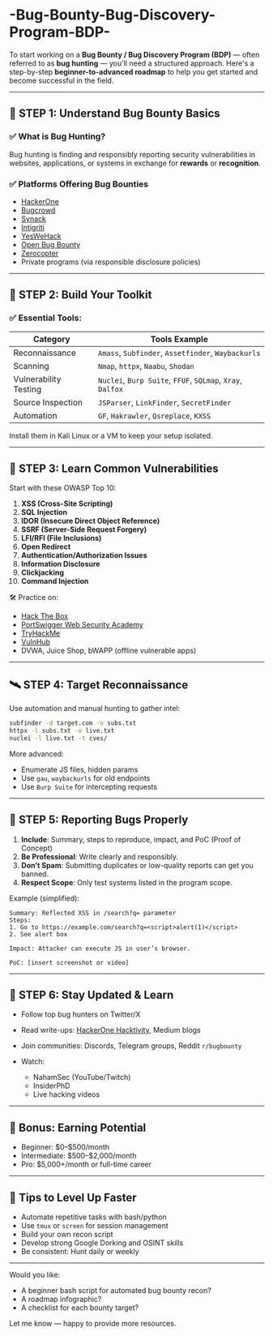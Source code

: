 # -Bug-Bounty-Bug-Discovery-Program-BDP-
To start working on a **Bug Bounty / Bug Discovery Program (BDP)** — often referred to as **bug hunting** — you'll need a structured approach. Here's a step-by-step **beginner-to-advanced roadmap** to help you get started and become successful in the field.

---

## 🔰 STEP 1: **Understand Bug Bounty Basics**

### ✅ What is Bug Hunting?

Bug hunting is finding and responsibly reporting security vulnerabilities in websites, applications, or systems in exchange for **rewards** or **recognition**.

### ✅ Platforms Offering Bug Bounties

* [HackerOne](https://hackerone.com/)
* [Bugcrowd](https://bugcrowd.com/)
* [Synack](https://synack.com/)
* [Intigriti](https://intigriti.com/)
* [YesWeHack](https://yeswehack.com/)
* [Open Bug Bounty](https://openbugbounty.org/)
* [Zerocopter](https://zerocopter.com/)
* Private programs (via responsible disclosure policies)

---

## 🧰 STEP 2: **Build Your Toolkit**

### ✅ Essential Tools:

| Category              | Tools Example                                              |
| --------------------- | ---------------------------------------------------------- |
| Reconnaissance        | `Amass`, `Subfinder`, `Assetfinder`, `Waybackurls`         |
| Scanning              | `Nmap`, `httpx`, `Naabu`, `Shodan`                         |
| Vulnerability Testing | `Nuclei`, `Burp Suite`, `FFUF`, `SQLmap`, `Xray`, `Dalfox` |
| Source Inspection     | `JSParser`, `LinkFinder`, `SecretFinder`                   |
| Automation            | `GF`, `Hakrawler`, `Qsreplace`, `KXSS`                     |

Install them in Kali Linux or a VM to keep your setup isolated.

---

## 🧠 STEP 3: **Learn Common Vulnerabilities**

Start with these OWASP Top 10:

1. **XSS (Cross-Site Scripting)**
2. **SQL Injection**
3. **IDOR (Insecure Direct Object Reference)**
4. **SSRF (Server-Side Request Forgery)**
5. **LFI/RFI (File Inclusions)**
6. **Open Redirect**
7. **Authentication/Authorization Issues**
8. **Information Disclosure**
9. **Clickjacking**
10. **Command Injection**

🛠 Practice on:

* [Hack The Box](https://www.hackthebox.com/)
* [PortSwigger Web Security Academy](https://portswigger.net/web-security)
* [TryHackMe](https://tryhackme.com/)
* [VulnHub](https://vulnhub.com/)
* DVWA, Juice Shop, bWAPP (offline vulnerable apps)

---

## 🛰️ STEP 4: **Target Reconnaissance**

Use automation and manual hunting to gather intel:

```bash
subfinder -d target.com -o subs.txt
httpx -l subs.txt -o live.txt
nuclei -l live.txt -t cves/
```

More advanced:

* Enumerate JS files, hidden params
* Use `gau`, `waybackurls` for old endpoints
* Use `Burp Suite` for intercepting requests

---

## 📝 STEP 5: **Reporting Bugs Properly**

1. **Include**: Summary, steps to reproduce, impact, and PoC (Proof of Concept)
2. **Be Professional**: Write clearly and responsibly.
3. **Don’t Spam**: Submitting duplicates or low-quality reports can get you banned.
4. **Respect Scope**: Only test systems listed in the program scope.

Example (simplified):

```
Summary: Reflected XSS in /search?q= parameter
Steps:
1. Go to https://example.com/search?q=<script>alert(1)</script>
2. See alert box

Impact: Attacker can execute JS in user’s browser.

PoC: [insert screenshot or video]
```

---

## 🧭 STEP 6: **Stay Updated & Learn**

* Follow top bug hunters on Twitter/X
* Read write-ups: [HackerOne Hacktivity](https://hackerone.com/hacktivity), Medium blogs
* Join communities: Discords, Telegram groups, Reddit `r/bugbounty`
* Watch:

  * NahamSec (YouTube/Twitch)
  * InsiderPhD
  * Live hacking videos

---

## 💸 Bonus: Earning Potential

* Beginner: \$0–\$500/month
* Intermediate: \$500–\$2,000/month
* Pro: \$5,000+/month or full-time career

---

## 🚀 Tips to Level Up Faster

* Automate repetitive tasks with bash/python
* Use `tmux` or `screen` for session management
* Build your own recon script
* Develop strong Google Dorking and OSINT skills
* Be consistent: Hunt daily or weekly

---

Would you like:

* A beginner bash script for automated bug bounty recon?
* A roadmap infographic?
* A checklist for each bounty target?

Let me know — happy to provide more resources.
